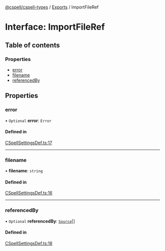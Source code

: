 [@cspell/cspell-types](../README.md) / [Exports](../modules.md) / ImportFileRef

# Interface: ImportFileRef

## Table of contents

### Properties

- [error](ImportFileRef.md#error)
- [filename](ImportFileRef.md#filename)
- [referencedBy](ImportFileRef.md#referencedby)

## Properties

### error

• `Optional` **error**: `Error`

#### Defined in

[CSpellSettingsDef.ts:17](https://github.com/streetsidesoftware/cspell/blob/8c8dfb70/packages/cspell-types/src/CSpellSettingsDef.ts#L17)

___

### filename

• **filename**: `string`

#### Defined in

[CSpellSettingsDef.ts:16](https://github.com/streetsidesoftware/cspell/blob/8c8dfb70/packages/cspell-types/src/CSpellSettingsDef.ts#L16)

___

### referencedBy

• `Optional` **referencedBy**: [`Source`](../modules.md#source)[]

#### Defined in

[CSpellSettingsDef.ts:18](https://github.com/streetsidesoftware/cspell/blob/8c8dfb70/packages/cspell-types/src/CSpellSettingsDef.ts#L18)
